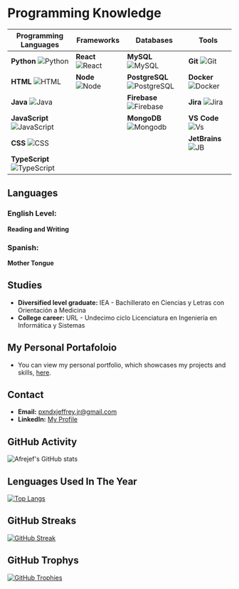 # Programming Knowledge

| Programming Languages | Frameworks            | Databases               | Tools             |
|-----------------------|-----------------------|-------------------------|-------------------|
| **Python** ![Python](https://img.shields.io/badge/-75%25-blue) | **React** ![React](https://img.shields.io/badge/-80%25-blueviolet) | **MySQL** ![MySQL](https://img.shields.io/badge/-85%25-blue) | **Git** ![Git](https://img.shields.io/badge/-80%25-yellow) |
| **HTML** ![HTML](https://img.shields.io/badge/-90%25-orange) | **Node** ![Node](https://img.shields.io/badge/-90%25-green) | **PostgreSQL** ![PostgreSQL](https://img.shields.io/badge/-85%25-forestgreen) | **Docker** ![Docker](https://img.shields.io/badge/-90%25-navy) |
| **Java** ![Java](https://img.shields.io/badge/-60%25-red) |                       | **Firebase** ![Firebase](https://img.shields.io/badge/-60%25-orange) | **Jira** ![Jira](https://img.shields.io/badge/-90%25-skyblue) |
| **JavaScript** ![JavaScript](https://img.shields.io/badge/-65%25-yellow) |                       | **MongoDB** ![Mongodb](https://img.shields.io/badge/-65%25-nature) | **VS Code** ![Vs](https://img.shields.io/badge/-90%25-blue) |
| **CSS** ![CSS](https://img.shields.io/badge/-95%25-blue) |                       |                         | **JetBrains** ![JB](https://img.shields.io/badge/-95%25-black) |
| **TypeScript** ![TypeScript](https://img.shields.io/badge/-90%25-skyblue) |                       |                         |                   |

## Languages
### English Level:
**Reading and Writing**
### Spanish:
**Mother Tongue**

## Studies
- **Diversified level graduate:** IEA - Bachillerato en Ciencias y Letras con Orientación a Medicina
- **College career:** URL - Undecimo ciclo Licenciatura en Ingeniería en Informática y Sistemas

## My Personal Portafoloio
- You can view my personal portfolio, which showcases my projects and skills, [here](https://frontend-briefcase.vercel.app/education-professional).

## Contact
- **Email:** [pxndxjeffrey.jr@gmail.com](mailto:pxndxjeffrey.jr@gmail.com)
- **LinkedIn:** [My Profile](https://www.linkedin.com/in/jeffrey-reyes-70367017b/)

## GitHub Activity
![Afrejef's GitHub stats](https://github-readme-stats.vercel.app/api?username=Afrejef69&theme=dark&count&private=true&show_icons=true)

## Lenguages Used In The Year
[![Top Langs](https://github-readme-stats.vercel.app/api/top-langs/?username=Afrejef69&layout=compact&theme=dark)](https://github.com/Afrejef69/github-readme-stats)

## GitHub Streaks
[![GitHub Streak](https://streak-stats.demolab.com/?user=Afrejef69&theme=github-dark-blue&locale=es)](https://github.com/Afrejef69)

## GitHub Trophys
[![GitHub Trophies](https://github-profile-trophy.vercel.app/?username=Afrejef69&theme=onestar)](https://github.com/Afrejef69)

<!--
**Afrejef69/afrejef69** is a ✨ _special_ ✨ repository because its `README.md` (this file) appears on your GitHub profile.

Here are some ideas to get you started:

- 🔭 I’m currently working on ...
- 🌱 I’m currently learning ...
- 👯 I’m looking to collaborate on ...
- 🤔 I’m looking for help with ...
- 💬 Ask me about ...
- 📫 How to reach me: ...
- 😄 Pronouns: ...
- ⚡ Fun fact: ...
-->
